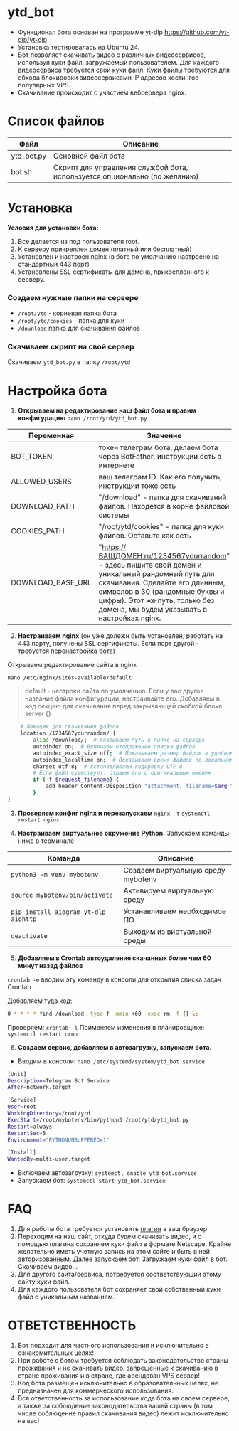# ytd_bot
- Функционал бота основан на программе yt-dlp https://github.com/yt-dlp/yt-dlp
- Установка тестировалась на Ubuntu 24.
- Бот позволяет скачивать видео с различных видеосервисов, используя куки файл, загружаемый пользователем. Для каждого видеосервиса требуется свой куки файл. Куки файлы требуются для обхода блокировки видеосервисами IP адресов хостингов популярных VPS.
- Скачивание происходит с участием вебсервера nginx.

# Список файлов
| Файл  | Описание  |
| ------------- | --------------------------------------- |
| ytd_bot.py  | Основной файл бота  |
| bot.sh  | Скрипт для управления службой бота, используется опционально (по желанию)  |
# Установка
**Условия для установки бота:**
1) Все делается из под пользователя root.
2) К серверу прикреплен домен (платный или бесплатный)
3) Установлен и настроен nginx (в боте по умолчанию настроено на стандартный 443 порт)
4) Установлены SSL сертификаты для домена, прикрепленного к серверу.
### Создаем нужные папки на сервере
- `/root/ytd` - корневая папка бота
- `/root/ytd/cookies` - папка для куки
- `/download` папка для скачивания файлов
### Скачиваем скрипт на свой сервер
Скачиваем `ytd_bot.py` в папку `/root/ytd`
# Настройка бота
1. **Открываем на редактирование наш файл бота и правим конфигурацию** `nano /root/ytd/ytd_bot.py`

| Переменная  | Значение  |
| ------------- | ---------------------------------- |
| BOT_TOKEN  | токен телеграм бота, делаем бота через BotFather, инструкции есть в интернете  |
| ALLOWED_USERS  | ваш телеграм ID. Как его получить, инструкции тоже есть  |
| DOWNLOAD_PATH  | "/download" - папка для скачиваний файлов. Находется в корне файловой системы  |
| COOKIES_PATH  | "/root/ytd/cookies" - папка для куки файлов. Оставьте как есть  |
| DOWNLOAD_BASE_URL  | "https://ВАШДОМЕН.ru/1234567yourrandom" - здесь пишите свой домен и уникальный рандомный путь для скачивания. Сделайте его длинным, символов в 30 (рандомные буквы и цифры). Этот же путь, только без домена, мы будем указывать в настройках nginx.  |

2. **Настраиваем nginx** (он уже долежн быть установлен, работать на 443 порту, получены SSL сертификаты. Если порт другой - требуется перенастройка бота)

Открываем редактирование сайта в nginx

`nano /etc/nginx/sites-available/default `
> default - настроки сайта по умолчанию. Если у вас другое название файла конфигурации, настраивайте его.
Добавляем в код секцию для скачивания перед закрывающей скобкой блока server {}

```bash
    # Локация для скачивания файлов
    location /1234567yourrandom/ {
        alias /download/;  # Указываем путь к папке на сервере
        autoindex on;  # Включаем отображение списка файлов
        autoindex_exact_size off;  # Показываем размер файлов в удобном формате
        autoindex_localtime on;  # Показываем время файлов по локальному времени
        charset utf-8;  # Устанавливаем кодировку UTF-8
        # Если файл существует, отдаем его с оригинальным именем
        if (-f $request_filename) {
            add_header Content-Disposition "attachment; filename=$arg_filename";
        }
}
```

3. **Проверяем конфиг nginx и перезапускаем**
`nginx -t`
`systemctl restart nginx`

4. **Настраиваем виртуальное окружение Python.**
Запускаем команды ниже в терминале

|  Команда | Описание  |
| ------------ | ------------ |
| `python3 -m venv mybotenv`  | Создаем виртуальную среду mybotenv |
| `source mybotenv/bin/activate` | Активируем виртуальную среду |
| `pip install aiogram yt-dlp aiohttp` | Устанавливаем необходимое ПО |
| `deactivate` | Выходим из виртуальной среды |

5. **Добавляем в Crontab автоудаление скачанных более чем 60 минут назад файлов**

`crontab -e` вводим эту команду в консоли для открытия списка задач Crontab

Добавляем туда код:
```bash
0 * * * * find /download -type f -mmin +60 -exec rm -f {} \;
```
Проверяем: `crontab -l`
Применяем изменения в планировщике: `systemctl restart cron`

6. **Создаем сервис, добавляем в автозагрузку, запускаем бота.**

- Вводим в консоли: `nano /etc/systemd/system/ytd_bot.service`

```bash
[Unit]
Description=Telegram Bot Service
After=network.target

[Service]
User=root
WorkingDirectory=/root/ytd
ExecStart=/root/mybotenv/bin/python3 /root/ytd/ytd_bot.py
Restart=always
RestartSec=5
Environment="PYTHONUNBUFFERED=1"

[Install]
WantedBy=multi-user.target
```
- Включаем автозагрузку: `systemctl enable ytd_bot.service`
- Запускаем бот: `systemctl start ytd_bot.service`

# FAQ
1. Для работы бота требуется установить [плагин](https://chromewebstore.google.com/detail/get-cookiestxt-locally/cclelndahbckbenkjhflpdbgdldlbecc "плагин") в ваш браузер.
2. Переходим на наш сайт, откуда будем скачивать видео, и с помощью плагина сохраняем куки файл в формате Netscape. Крайне желательно иметь учетную запись на этом сайте и быть в ней авторизованным. Далее запускаем бот. Загружаем куки файл в бот. Скачиваем видео...
3. Для другого сайта/сервиса, потребуется соответствующий этому сайту куки файл.
4. Для каждого пользователя бот сохраняет свой собственный куки файл с уникальным названием. 

# ОТВЕТСТВЕННОСТЬ

1. Бот подходит для частного использования и исключительно в ознакомительных целях!
2. При работе с ботом требуется соблюдать законодательство страны проживания и не скачивать видео, запрещенные к скачиванию в стране проживания и в стране, где арендован VPS сервер!
3. Код бота размещен исключительно в образовательных целях, не предназначен для коммерческого использования.
4. Вся ответственность за использование кода бота на своем сервере, а также за соблюдение законодательства вашей страны (в том числе соблюдение правил скачивания видео) лежит исключительно на вас!
